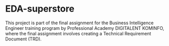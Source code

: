 # EDA-superstore
This project is part of the final assignment for the Business Intelligence Engineer training program by Professional Academy DIGITALENT KOMINFO, where the final assignment involves creating a Technical Requirement Document (TRD).
